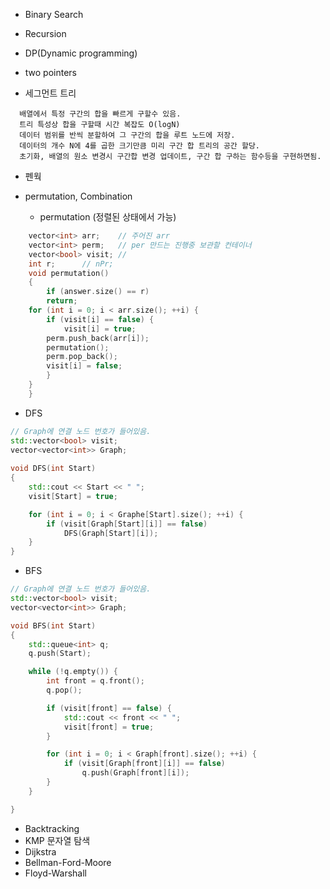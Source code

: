 
- Binary Search

- Recursion


- DP(Dynamic programming)


- two pointers

- 세그먼트 트리
```
  배열에서 특정 구간의 합을 빠르게 구할수 있음.
  트리 특성상 합을 구할때 시간 복잡도 O(logN)
  데이터 범위를 반씩 분할하여 그 구간의 합을 루트 노드에 저장.
  데이터의 개수 N에 4를 곱한 크기만큼 미리 구간 합 트리의 공간 할당.
  초기화, 배열의 원소 변경시 구간합 변경 업데이트, 구간 합 구하는 함수등을 구현하면됨.
```
- 펜웍 

- permutation, Combination
  - permutation (정렬된 상태에서 가능)
```cpp
    vector<int> arr;	// 주어진 arr
    vector<int> perm;	// per 만드는 진행중 보관할 컨테이너
    vector<bool> visit;	// 
    int r;		// nPr;
    void permutation()
    {
    	if (answer.size() == r)
	    return;
	for (int i = 0; i < arr.size(); ++i) {
	    if (visit[i] == false) {
	    	visit[i] = true;
		perm.push_back(arr[i]);
		permutation();
		perm.pop_back();
		visit[i] = false;
	    }
	}
    }
```

- DFS
```cpp
// Graph에 연결 노드 번호가 들어있음.
std::vector<bool> visit;
vector<vector<int>> Graph;
 
void DFS(int Start)
{
	std::cout << Start << " ";
	visit[Start] = true;

	for (int i = 0; i < Graphe[Start].size(); ++i) {
		if (visit[Graph[Start][i]] == false)
			DFS(Graph[Start][i]);
	}
}
```

- BFS
```cpp
// Graph에 연결 노드 번호가 들어있음.
std::vector<bool> visit;
vector<vector<int>> Graph;

void BFS(int Start)
{
	std::queue<int> q;
	q.push(Start);

	while (!q.empty()) {
		int front = q.front();
		q.pop();

		if (visit[front] == false) {
			std::cout << front << " ";
			visit[front] = true;
		}

		for (int i = 0; i < Graph[front].size(); ++i) {
			if (visit[Graph[front][i]] == false)
				q.push(Graph[front][i]);
		}
	}

}
```

- Backtracking
- KMP 문자열 탐색
- Dijkstra 
- Bellman-Ford-Moore
- Floyd-Warshall 
